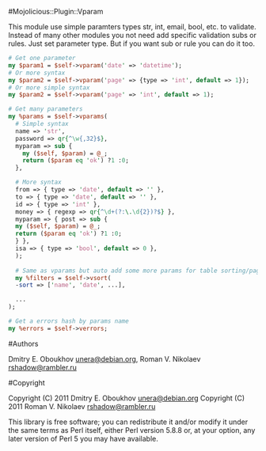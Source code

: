 #Mojolicious::Plugin::Vparam

This module use simple paramters types str, int, email, bool, etc. to validate.
Instead of many other modules you not need add specific validation subs or
rules. Just set parameter type. But if you want sub or rule you can do it too.

```perl
# Get one parameter
my $param1 = $self->vparam('date' => 'datetime');
# Or more syntax
my $param2 = $self->vparam('page' => {type => 'int', default => 1});
# Or more simple syntax
my $param2 = $self->vparam('page' => 'int', default => 1);

# Get many parameters
my %params = $self->vparams(
  # Simple syntax
  name => 'str',
  password => qr{^\w{,32}$},
  myparam => sub {
    my ($self, $param) = @_;
    return ($param eq 'ok') ?1 :0;
  },

  # More syntax
  from => { type => 'date', default => '' },
  to => { type => 'date', default => '' },
  id => { type => 'int' },
  money => { regexp => qr{^\d+(?:\.\d{2})?$} },
  myparam => { post => sub {
  my ($self, $param) = @_;
  return ($param eq 'ok') ?1 :0;
  } },
  isa => { type => 'bool', default => 0 },
  );
  
  # Same as vparams but auto add some more params for table sorting/paging
  my %filters = $self->vsort(
  -sort => ['name', 'date', ...],

  ...
);

# Get a errors hash by params name
my %errors = $self->verrors;
```

#Authors

Dmitry E. Oboukhov <unera@debian.org>,
Roman V. Nikolaev <rshadow@rambler.ru>

#Copyright

Copyright (C) 2011 Dmitry E. Oboukhov <unera@debian.org>
Copyright (C) 2011 Roman V. Nikolaev <rshadow@rambler.ru>

This library is free software; you can redistribute it and/or modify
it under the same terms as Perl itself, either Perl version 5.8.8 or,
at your option, any later version of Perl 5 you may have available.
